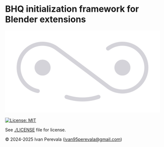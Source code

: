 # BHQ initialization framework for Blender extensions

![logo](./docs/_static/logo-dark.svg)

[![License: MIT](https://img.shields.io/badge/License-MIT-yellow.svg)](https://opensource.org/licenses/MIT)

See [./LICENSE](./LICENSE) file for license.

© 2024-2025 Ivan Perevala (ivan95perevala@gmail.com)
